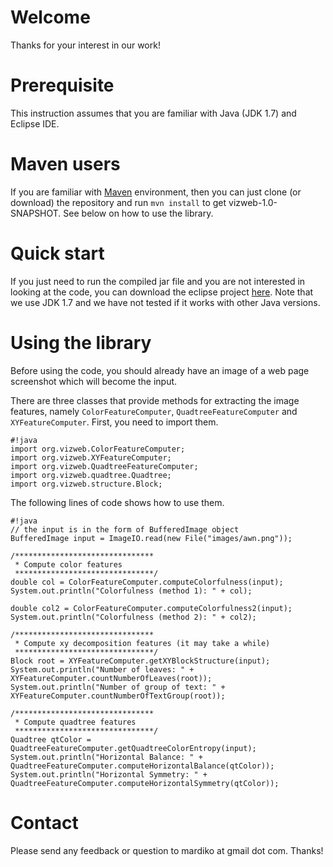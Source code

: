 # Welcome

Thanks for your interest in our work!

# Prerequisite

This instruction assumes that you are familiar with Java (JDK 1.7) and Eclipse IDE.

# Maven users

If you are familiar with [Maven](http://maven.apache.org/) environment, then you can just clone (or download) the repository and run ```mvn install``` to get vizweb-1.0-SNAPSHOT. See below on how to use the library.

# Quick start

If you just need to run the compiled jar file and you are not interested in looking at the code, you can download the eclipse project [here](https://bitbucket.org/rmardiko/vizweb/downloads/vizweb-test.zip). Note that we use JDK 1.7 and we have not tested if it works with other Java versions.

# Using the library

Before using the code, you should already have an image of a web page screenshot which will become the input. 

There are three classes that provide methods for extracting the image features, namely ```ColorFeatureComputer```, ```QuadtreeFeatureComputer``` and ```XYFeatureComputer```. First, you need to import them.

```
#!java
import org.vizweb.ColorFeatureComputer;
import org.vizweb.XYFeatureComputer;
import org.vizweb.QuadtreeFeatureComputer;
import org.vizweb.quadtree.Quadtree;
import org.vizweb.structure.Block;
```

The following lines of code shows how to use them.

```
#!java
// the input is in the form of BufferedImage object
BufferedImage input = ImageIO.read(new File("images/awn.png"));

/*******************************
 * Compute color features
 *******************************/
double col = ColorFeatureComputer.computeColorfulness(input);
System.out.println("Colorfulness (method 1): " + col);

double col2 = ColorFeatureComputer.computeColorfulness2(input);
System.out.println("Colorfulness (method 2): " + col2);

/*******************************
 * Compute xy decomposition features (it may take a while)
 *******************************/
Block root = XYFeatureComputer.getXYBlockStructure(input);
System.out.println("Number of leaves: " + XYFeatureComputer.countNumberOfLeaves(root));
System.out.println("Number of group of text: " + XYFeatureComputer.countNumberOfTextGroup(root));

/*******************************
 * Compute quadtree features
 *******************************/
Quadtree qtColor = QuadtreeFeatureComputer.getQuadtreeColorEntropy(input);
System.out.println("Horizontal Balance: " + QuadtreeFeatureComputer.computeHorizontalBalance(qtColor));
System.out.println("Horizontal Symmetry: " + QuadtreeFeatureComputer.computeHorizontalSymmetry(qtColor));
```

# Contact
Please send any feedback or question to mardiko at gmail dot com. Thanks!
